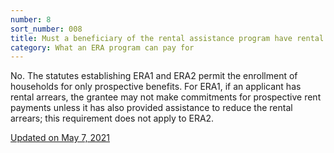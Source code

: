 ```yaml
---
number: 8
sort_number: 008
title: Must a beneficiary of the rental assistance program have rental arrears?
category: What an ERA program can pay for
---
```


No. The statutes establishing ERA1 and ERA2 permit the enrollment of households for only prospective benefits. For ERA1, if an applicant has rental arrears, the grantee may not make commitments for prospective rent payments unless it has also provided assistance to reduce the rental arrears; this requirement does not apply to ERA2.

<a href="{{ site.baseurl }}/implementation-guidance/changes/" class="era-guidance__datestamp">Updated on May 7, 2021</a>
